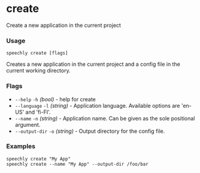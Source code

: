 # create

Create a new application in the current project

### Usage

```
speechly create [flags]
```

Creates a new application in the current project and a config file in the current working directory.

### Flags

* `--help` `-h` _(bool)_ - help for create
* `--language` `-l` _(string)_ - Application language. Available options are 'en-US' and 'fi-FI'.
* `--name` `-n` _(string)_ - Application name. Can be given as the sole positional argument.
* `--output-dir` `-o` _(string)_ - Output directory for the config file.

### Examples

```
speechly create "My App"
speechly create --name "My App" --output-dir /foo/bar
```
